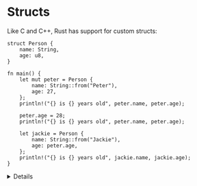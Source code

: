 # Structs

Like C and C++, Rust has support for custom structs:

```rust,editable
struct Person {
    name: String,
    age: u8,
}

fn main() {
    let mut peter = Person {
        name: String::from("Peter"),
        age: 27,
    };
    println!("{} is {} years old", peter.name, peter.age);
    
    peter.age = 28;
    println!("{} is {} years old", peter.name, peter.age);
    
    let jackie = Person {
        name: String::from("Jackie"),
        age: peter.age,
    };
    println!("{} is {} years old", jackie.name, jackie.age);
}
```

<details>

Key Points:

- Structs work like in C or C++.
  - Like in C++, and unlike in C, no typedef is needed to define a type.
  - Unlike in C++, there is no inheritance between structs.
- Methods are defined in an `impl` block, which we will see in following slides.
- This may be a good time to let people know there are different types of structs.
  - Zero-sized structs `e.g., struct Foo;` might be used when implementing a trait on some type but don’t have any data that you want to store in the value itself.
  - The next slide will introduce Tuple structs, used when the field names are not important.

</details>
